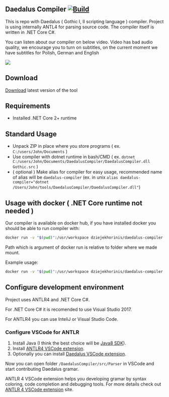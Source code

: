 ## Daedalus Compiler  [![Build](https://circleci.com/gh/dzieje-khorinis/DaedalusCompiler.png)](https://github.com/dzieje-khorinis/DaedalusCompiler)
This is repo with Daedalus ( Gothic I, II scripting language ) compiler.
Project is using internally ANTL4 for parsing source code.
The compiler itself is written in .NET Core C#.

You can listen about our compiler on below video. Video has bad audio quality, we encourage you to turn on subtitles, on the current moment we have subtitles for Polish, German and English

[![](screen_it_days.jpg)](http://www.youtube.com/watch?v=naPydcbJezw)
## Download
[Download](https://github.com/dzieje-khorinis/DaedalusCompiler/releases/latest) latest version of the tool
## Requirements
* Installed .NET Core 2+ runtime
## Standard Usage
* Unpack ZIP in place where you store programs ( ex. `C:/users/John/Documents` )
* Use compiler with dotnet runtime in bash/CMD ( ex. `dotnet C:/users/John/Documents/DaedalusCompiler/DaedalusCompiler.dll Gothic.src` )
* ( optional ) Make alias for compiler for easy usage, recommended name of alias will be `daedalus-compiler` (ex. in unix `alias daedalus-compiler="dotnet /Users/John/tools/DaedalusCompiler/DaedalusCompiler.dll"`)
## Usage with docker ( .NET Core runtime not needed )
Our compiler is available on docker hub, if you have installed docker you should be able to run compiler with:
```sh
docker run -v "$(pwd)":/usr/workspace dziejekhorinis/daedalus-compiler <path-to-gothic-src>
```
Path which is argument of docker run is relative to folder where we made mount.

Example usage:
```sh
docker run -v "$(pwd)":/usr/workspace dziejekhorinis/daedalus-compiler ./Gothic.src
```
## Configure development environment
Project uses ANTLR4 and .NET Core C#. 

For .NET Core C# it is recomended to use Visual Studio 2017.

For ANTLR4 you can use InteliJ or Visual Studio Code.

### Configure VSCode for ANTLR
1. Install Java (I think the best choice will be [Java8 SDK](http://www.oracle.com/technetwork/java/javase/downloads/jdk8-downloads-2133151.html)).
2. Install [ANTLR4 VSCode extension](https://marketplace.visualstudio.com/items?itemName=mike-lischke.vscode-antlr4).
3. Optionally you can install [Daedalus VSCode extension](https://marketplace.visualstudio.com/items?itemName=szymonzak.daedalus).

Now you can open folder `/DaedalusCompiler/src/Parser` in VSCode and start contributing Daedalus gramar. 

ANTLR 4 VSCode extension helps you developing gramar by syntax coloring, code completion and debugging tools. For more details check out [ANTLR 4 VSCode extension](https://marketplace.visualstudio.com/items?itemName=mike-lischke.vscode-antlr4) site.
